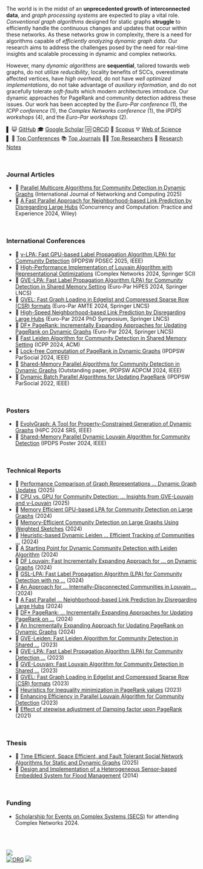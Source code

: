 <!-- | 🧪 [XXX](https://github.com/puzzlef/XXX) | DDD | -->

The world is in the midst of an **unprecedented growth of interconnected data**, and *graph processing systems* are expected to play a vital role. *Conventional graph algorithms* designed for static graphs **struggle** to efficiently handle the continuous changes and updates that occur within these networks. As these networks grow in complexity, there is a need for algorithms capable of *efficiently analyzing dynamic graph data*. Our research aims to address the challenges posed by the need for real-time insights and scalable processing in dynamic and complex networks.

However, many *dynamic algorithms* are **sequential**, tailored towards web graphs, do not utilize *reducibility*, locality benefits of SCCs, overestimate affected vertices, have *high overhead*, do not have *well optimized implementations*, do not take advantage of *auxiliary information*, and do not gracefully tolerate *soft-faults* which modern architectures introduce. Our dynamic approaches for PageRank and community detection address these issues. Our work has been accepted by the *Euro-Par conference* (1), the *ICPP conference* (1), the *Complex Networks conference* (1), the *IPDPS workshops* (4), and the *Euro-Par workshops* (2).

<!-- Key outputs from our work include the design of a **common framework for dynamic graph algorithms**, and **techniques to address soft faults in dynamic algorithms**. -->

▌ 😺 [GitHub](https://github.com/wolfram77) 🎓 [Google Scholar](https://scholar.google.com/citations?user=rfOetTIAAAAJ&hl=en) 🆔 [ORCiD](https://orcid.org/0000-0001-5140-6578) 🌳 [Scopus](https://www.scopus.com/authid/detail.uri?authorId=57231358600&origin=resultslist) ⛛ [Web of Science](https://www.webofscience.com/wos/author/record/ACA-6624-2022) <br>
▌ 🎃 [Top Conferences](details/conferences.md) 📚 [Top Journals][top-journals] 👨‍🏫 [Top Researchers](details/researchers.md) 📰 [Research Notes](details/notes.md)

<br>

[top-journals]: https://docs.google.com/spreadsheets/d/1LKBMrBVUdzgnrKkHKddYZGVjdl0TQKQ-ll5NKfjKrXI/edit?usp=sharing


### Journal Articles

- 📰 [Parallel Multicore Algorithms for Community Detection in Dynamic Graphs](https://www.jstage.jst.go.jp/article/ijnc/15/1/15_2/_article/-char/ja/) (International Journal of Networking and Computing 2025)
- 📰 [A Fast Parallel Approach for Neighborhood-based Link Prediction by Disregarding Large Hubs](https://onlinelibrary.wiley.com/doi/10.1002/cpe.8331) (Concurrency and Computation: Practice and Experience 2024, Wiley)

<br>


### International Conferences

- 📰 [ν-LPA: Fast GPU-based Label Propagation Algorithm (LPA) for Community Detection](https://arxiv.org/abs/2411.11468) (IPDPSW PDSEC 2025, IEEE)
- 📰 [High-Performance Implementation of Louvain Algorithm with Representational Optimizations](https://link.springer.com/chapter/10.1007/978-3-031-82435-7_11) (Complex Networks 2024, Springer SCI)
- 📰 [GVE-LPA: Fast Label Propagation Algorithm (LPA) for Community Detection in Shared Memory Setting](https://link.springer.com/chapter/10.1007/978-3-031-90203-1_9) (Euro-Par HiPES 2024, Springer LNCS)
- 📰 [GVEL: Fast Graph Loading in Edgelist and Compressed Sparse Row (CSR) formats](https://link.springer.com/chapter/10.1007/978-3-031-90200-0_22) (Euro-Par AMTE 2024, Springer LNCS)
- 📰 [High-Speed Neighborhood-based Link Prediction by Disregarding Large Hubs](https://link.springer.com/chapter/10.1007/978-3-031-90203-1_42) (Euro-Par 2024 PhD Symposium, Springer LNCS)
- 📰 [DF* PageRank: Incrementally Expanding Approaches for Updating PageRank on Dynamic Graphs](https://link.springer.com/chapter/10.1007/978-3-031-69583-4_22) (Euro-Par 2024, Springer LNCS)
- 📰 [Fast Leiden Algorithm for Community Detection in Shared Memory Setting](https://dl.acm.org/doi/abs/10.1145/3673038.3673146) (ICPP 2024, ACM)
- 📰 [Lock-free Computation of PageRank in Dynamic Graphs](https://ieeexplore.ieee.org/abstract/document/10596502/) (IPDPSW ParSocial 2024, IEEE)
- 📰 [Shared-Memory Parallel Algorithms for Community Detection in Dynamic Graphs](https://ieeexplore.ieee.org/abstract/document/10596428/) (Outstanding paper, IPDPSW ADPCM 2024, IEEE)
- 📰 [Dynamic Batch Parallel Algorithms for Updating PageRank](https://ieeexplore.ieee.org/abstract/document/9835216/) (IPDPSW ParSocial 2022, IEEE)

<br>


### Posters

- 📰 [EvolvGraph: A Tool for Property-Constrained Generation of Dynamic Graphs](https://ieeexplore.ieee.org/abstract/document/10898993) (HiPC 2024 SRS, IEEE)
- 📰 [Shared-Memory Parallel Dynamic Louvain Algorithm for Community Detection](https://ieeexplore.ieee.org/abstract/document/10596440) (IPDPS Poster 2024, IEEE)

<br>


### Technical Reports

- 📰 [Performance Comparison of Graph Representations ... Dynamic Graph Updates](https://arxiv.org/abs/2502.13862) (2025)
- 📰 [CPU vs. GPU for Community Detection: ... Insights from GVE-Louvain and ν-Louvain](https://arxiv.org/abs/2501.19004) (2025)
- 📰 [Memory Efficient GPU-based LPA for Community Detection on Large Graphs](https://arxiv.org/abs/2411.19901) (2024)
- 📰 [Memory-Efficient Community Detection on Large Graphs Using Weighted Sketches](https://arxiv.org/abs/2411.02268) (2024)
- 📰 [Heuristic-based Dynamic Leiden ... Efficient Tracking of Communities ...](https://arxiv.org/abs/2410.15451) (2024)
- 📰 [A Starting Point for Dynamic Community Detection with Leiden Algorithm](https://arxiv.org/abs/2405.11658) (2024)
- 📰 [DF Louvain: Fast Incrementally Expanding Approach for ... on Dynamic Graphs](http://arxiv.org/abs/2404.19634) (2024)
- 📰 [GSL-LPA: Fast Label Propagation Algorithm (LPA) for Community Detection with no ...](https://arxiv.org/abs/2403.01261) (2024)
- 📰 [An Approach for ... Internally-Disconnected Communities in Louvain ...](https://arxiv.org/abs/2402.11454) (2024)
- 📰 [A Fast Parallel ... Neighborhood-based Link Prediction by Disregarding Large Hubs](https://arxiv.org/abs/2401.11415) (2024)
- 📰 [DF* PageRank: ... Incrementally Expanding Approaches for Updating PageRank on ...](https://arxiv.org/abs/2401.15870) (2024)
- 📰 [An Incrementally Expanding Approach for Updating PageRank on Dynamic Graphs](https://arxiv.org/abs/2401.03256) (2024)
- 📰 [GVE-Leiden: Fast Leiden Algorithm for Community Detection in Shared ...](https://arxiv.org/abs/2312.13936) (2023)
- 📰 [GVE-LPA: Fast Label Propagation Algorithm (LPA) for Community Detection ...](https://arxiv.org/abs/2312.08140) (2023)
- 📰 [GVE-Louvain: Fast Louvain Algorithm for Community Detection in Shared ...](https://arxiv.org/abs/2312.04876) (2023)
- 📰 [GVEL: Fast Graph Loading in Edgelist and Compressed Sparse Row (CSR) formats](https://arxiv.org/abs/2311.14650) (2023)
- 📰 [Heuristics for Inequality minimization in PageRank values](https://arxiv.org/abs/2310.18537) (2023)
- 📰 [Enhancing Efficiency in Parallel Louvain Algorithm for Community Detection](https://arxiv.org/abs/2301.12390) (2023)
- 📰 [Effect of stepwise adjustment of Damping factor upon PageRank](https://arxiv.org/abs/2108.04150) (2021)

<br>


### Thesis

- 📓 [Time Efficient, Space Efficient, and Fault Tolerant Social Network Algorithms for Static and Dynamic Graphs](#) (2025)
- 📓 [Design and Implementation of a Heterogeneous Sensor-based Embedded System for Flood Management](http://ethesis.nitrkl.ac.in/5910/1/110EC0181-8.pdf) (2014)

<br>


### Funding

- [Scholarship for Events on Complex Systems (SECS)](https://yrcss.cssociety.org/grants/secs/) for attending Complex Networks 2024.

<!-- ### Thesis -->
<!-- - 📓 [Parallel Dynamic Graph Algorithms for Social Networks (Thesis Proposal Slides)](https://1drv.ms/b/s!ArJVU1dIBRJPuy4CtDRcNERiz0jh?e=OYK07W) -->
<!-- - 📓 [Exploring Parallel Optimizations for Dynamic Graph Algorithms](https://gist.github.com/wolfram77/191a04139b47d5a3823d89aa9657b9bc) -->
<!-- - 📓 [Exploring Optimizations for Dynamic Graph Algorithms on the GPU](https://gist.github.com/wolfram77/2fb4a81b20bb91644e066a9946706baa) -->

<br>
<br>


[![](https://raw.githubusercontent.com/qb40/designs/gh-pages/0/image/11.png)](https://wolfram77.github.io)<br>
[![ORG](https://img.shields.io/badge/org-wolfram77-green?logo=Org)](https://wolfram77.github.io)
![](https://ga-beacon.deno.dev/G-KD28SG54JQ:hbAybl6nQFOtmVxW4if3xw/puzzlef.github.io)
